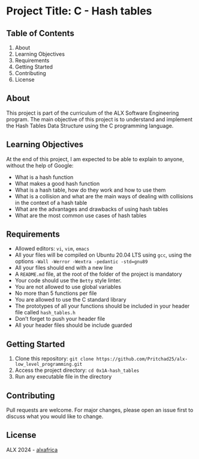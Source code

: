 # Project Title: C - Hash tables

## Table of Contents
1. About
2. Learning Objectives
3. Requirements
4. Getting Started
5. Contributing
6. License

## About <a name="about"></a>
This project is part of the curriculum of the ALX Software Engineering program. The main objective of this project is to understand and implement the Hash Tables Data Structure using the C programming language.

## Learning Objectives <a name="learning-objectives"></a>
At the end of this project, I am expected to be able to explain to anyone, without the help of Google:
- What is a hash function
- What makes a good hash function
- What is a hash table, how do they work and how to use them
- What is a collision and what are the main ways of dealing with collisions in the context of a hash table
- What are the advantages and drawbacks of using hash tables
- What are the most common use cases of hash tables

## Requirements <a name="requirements"></a>
- Allowed editors: `vi`, `vim`, `emacs`
- All your files will be compiled on Ubuntu 20.04 LTS using `gcc`, using the options `-Wall -Werror -Wextra -pedantic -std=gnu89`
- All your files should end with a new line
- A `README.md` file, at the root of the folder of the project is mandatory
- Your code should use the `Betty` style linter.
- You are not allowed to use global variables
- No more than 5 functions per file
- You are allowed to use the C standard library
- The prototypes of all your functions should be included in your header file called `hash_tables.h`
- Don’t forget to push your header file
- All your header files should be include guarded

## Getting Started <a name="getting-started"></a>
1. Clone this repository: `git clone https://github.com/Pritchad25/alx-low_level_programming.git`
2. Access the project directory: `cd 0x1A-hash_tables`
3. Run any executable file in the directory

## Contributing <a name="contributing"></a>
Pull requests are welcome. For major changes, please open an issue first to discuss what you would like to change.

## License <a name="license"></a>
ALX 2024 - [alxafrica](https://www/alxafrica.com)
